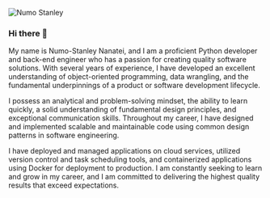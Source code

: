 ![Numo Stanley](https://user-images.githubusercontent.com/90499278/219865021-a8b4b51e-a00d-4582-83bc-645897d76839.png)

### Hi there 👋

My name is Numo-Stanley Nanatei, and I am a proficient Python developer and back-end engineer who has a passion for creating quality software solutions. With several years of experience, I have developed an excellent understanding of object-oriented programming, data wrangling, and the fundamental underpinnings of a product or software development lifecycle.

I possess an analytical and problem-solving mindset, the ability to learn quickly, a solid understanding of fundamental design principles, and exceptional communication skills. Throughout my career, I have designed and implemented scalable and maintainable code using common design patterns in software engineering.

I have deployed and managed applications on cloud services, utilized version control and task scheduling tools, and containerized applications using Docker for deployment to production. I am constantly seeking to learn and grow in my career, and I am committed to delivering the highest quality results that exceed expectations.

<!--
**Numostanley/Numostanley** is a ✨ _special_ ✨ repository because its `README.md` (this file) appears on your GitHub profile.

Here are some ideas to get you started:

- 🔭 I’m currently working on ...
- 🌱 I’m currently learning ...
- 👯 I’m looking to collaborate on ...
- 🤔 I’m looking for help with ...
- 💬 Ask me about ...
- 📫 How to reach me: ...
- 😄 Pronouns: ...
- ⚡ Fun fact: ...
-->
